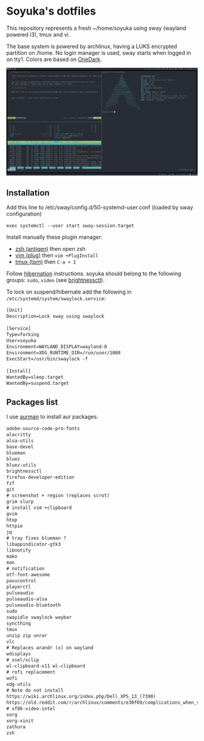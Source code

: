 # Soyuka's dotfiles

This repository represents a fresh ~/home/soyuka using sway (wayland powered i3), tmux and vi.

The base system is powered by archlinux, having a LUKS encrypted partition on /home.
No login manager is used, sway starts when logged in on tty1. Colors are based on [OneDark](https://github.com/joshdick/onedark.vim).

![Screenshot](./screen.png)

## Installation

Add this line to /etc/sway/config.d/50-systemd-user.conf (loaded by sway configuration)

```
exec systemctl --user start sway-session.target
```

Install manually these plugin manager:
 - [zsh (antigen)](https://github.com/zsh-users/antigen) then open zsh
 - [vim (plug)](https://github.com/junegunn/vim-plug) then `vim +PlugInstall`
 - [tmux (tpm)](https://github.com/tmux-plugins/tpm) then `C-a + I`

Follow [hibernation](https://wiki.archlinux.org/index.php/Power_management/Suspend_and_hibernate#Hibernation) instructions.
soyuka should belong to the following groups: `sudo`, `video` (see [brightnessctl](https://github.com/Hummer12007/brightnessctl/issues)).

To lock on suspend/hibernate add the following in `/etc/systemd/system/swaylock.service`:

```
[Unit]
Description=Lock sway using swaylock

[Service]
Type=forking
User=soyuka
Environment=WAYLAND_DISPLAY=wayland-0
Environment=XDG_RUNTIME_DIR=/run/user/1000
ExecStart=/usr/bin/swaylock -f

[Install]
WantedBy=sleep.target
WantedBy=suspend.target
```

## Packages list

I use [aurman](https://github.com/polygamma/aurman) to install aur packages.

```
adobe-source-code-pro-fonts
alacritty
alsa-utils
base-devel
blueman
bluez
bluez-utils
brightnessctl
firefox-developer-edition
fzf
git
# screenshot + region (replaces scrot)
grim slurp
# install vim +clipboard
gvim
htop
httpie
jq
# tray fixes blueman ?
libappindicator-gtk3
libnotify
mako
man
# notification
otf-font-awesome
pavucontrol
playerctl
pulseaudio
pulseaudio-alsa
pulseaudio-bluetooth
sudo
swayidle swaylock waybar
syncthing
tmux
unzip zip unrar
vlc
# Replaces arandr (x) on wayland
wdisplays
# xsel/xclip
wl-clipboard-x11 wl-clipboard
# rofi replacement
wofi
xdg-utils
# Note do not install https://wiki.archlinux.org/index.php/Dell_XPS_13_(7390) https://old.reddit.com/r/archlinux/comments/e30f09/complications_when_setting_up_arch_on_the_new/
# xf86-video-intel
xorg
xorg-xinit
zathura
zsh
```
